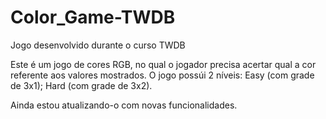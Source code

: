 # Color_Game-TWDB
Jogo desenvolvido durante o curso TWDB

Este é um jogo de cores RGB, no qual o jogador precisa acertar qual a cor referente aos valores mostrados.
O jogo possúi 2 níveis: Easy (com grade de 3x1); Hard (com grade de 3x2).

Ainda estou atualizando-o com novas funcionalidades.
